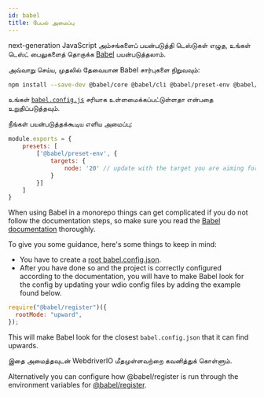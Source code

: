 ```yaml
---
id: babel
title: பேபல் அமைப்பு
---
```


next-generation JavaScript அம்சங்களைப் பயன்படுத்தி டெஸ்டுகள் எழுத, உங்கள் டெஸ்ட் பைலுகளைத் தொகுக்க [Babel](https://babeljs.io) பயன்படுத்தலாம்.

அவ்வாறு செய்ய, முதலில் தேவையான Babel சார்புகளை நிறுவவும்:

```bash npm2yarn
npm install --save-dev @babel/core @babel/cli @babel/preset-env @babel/register
```

உங்கள் [`babel.config.js`](https://babeljs.io/docs/en/config-files) சரியாக உள்ளமைக்கப்பட்டுள்ளதா என்பதை உறுதிப்படுத்தவும்.

நீங்கள் பயன்படுத்தக்கூடிய எளிய அமைப்பு:

```js title="babel.config.js"
module.exports = {
    presets: [
        ['@babel/preset-env', {
            targets: {
                node: '20' // update with the target you are aiming for
            }
        }]
    ]
}
```

When using Babel in a monorepo things can get complicated if you do not follow the documentation steps, so make sure you read the [Babel documentation](https://babeljs.io/docs/config-files#monorepos) thoroughly.

To give you some guidance, here's some things to keep in mind:
- You have to create a [root babel.config.json](https://babeljs.io/docs/config-files#root-babelconfigjson-file).
- After you have done so and the project is correctly configured according to the documentation, you will have to make Babel look for the config by updating your wdio config files by adding the example found below.

```js
require("@babel/register")({
  rootMode: "upward",
});
```

This will make Babel look for the closest `babel.config.json` that it can find upwards.

இதை அமைத்தவுடன் WebdriverIO மீதமுள்ளவற்றை கவனித்துக் கொள்ளும்.

Alternatively you can configure how @babel/register is run through the environment variables for [@babel/register](https://babeljs.io/docs/babel-register#environment-variables).
